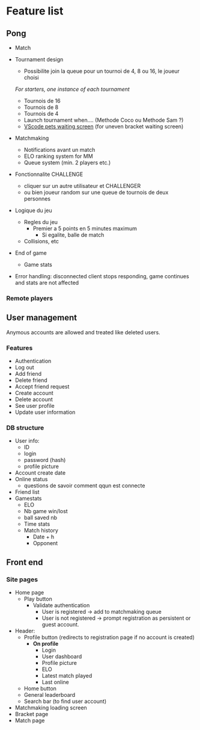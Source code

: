 # Feature list

## Pong

- Match

- Tournament design
  - Possibilite join la queue pour un tournoi de 4, 8 ou 16, le joueur choisi

  *For starters, one instance of each tournament*
  - Tournois de 16
  - Tournois de 8
  - Tournois de 4
  - Launch tournament when.... (Methode Coco ou Methode Sam ?)
  - [VScode pets waiting screen](https://github.com/tonybaloney/vscode-pets) (for uneven bracket waiting screen)
- Matchmaking
  - Notifications avant un match
  - ELO ranking system for MM
  - Queue system (min. 2 players etc.)

- Fonctionnalite CHALLENGE
  - cliquer sur un autre utilisateur et CHALLENGER
  - ou bien joueur random sur une queue de tournois de deux personnes

- Logique du jeu
  - Regles du jeu
    - Premier a 5 points en 5 minutes maximum
      - Si egalite, balle de match
  - Collisions, etc

- End of game
  - Game stats
- Error handling: disconnected client stops responding, game continues and stats are not affected

### Remote players

## User management

Anymous accounts are allowed and treated like deleted users.

### Features

- Authentication
- Log out
- Add friend
- Delete friend
- Accept friend request
- Create account
- Delete account
- See user profile
- Update user information

### DB structure

- User info:
  - ID
  - login
  - password (hash)
  - profile picture
- Account create date
- Online status
  - questions de savoir comment qqun est connecte
- Friend list
- Gamestats
  - ELO
  - Nb game win/lost
  - ball saved nb
  - Time stats
  - Match history
    - Date + h
    - Opponent

## Front end

### Site pages

- Home page
  - Play button
    - Validate authentication
      - User is registered -> add to matchmaking queue
      - User is not registered -> prompt registration as persistent or guest account.
- Header:
  - Profile button (redirects to registration page if no account is created)
    - **On profile**
      - Login
      - User dashboard
      - Profile picture
      - ELO
      - Latest match played
      - Last online
  - Home button
  - General leaderboard
  - Search bar (to find user account)
- Matchmaking loading screen
- Bracket page
- Match page